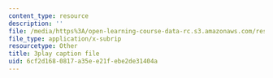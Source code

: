 ```yaml
---
content_type: resource
description: ''
file: /media/https%3A/open-learning-course-data-rc.s3.amazonaws.com/res-6-006-video-demonstrations-in-lasers-and-optics-spring-2008/6cf2d1680817a35ee21febe2de31404a_aEd4FFeBV6U.srt
file_type: application/x-subrip
resourcetype: Other
title: 3play caption file
uid: 6cf2d168-0817-a35e-e21f-ebe2de31404a
---
```

